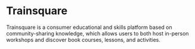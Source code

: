 # Trainsquare
Trainsquare is a consumer educational and skills platform based on community-sharing knowledge, which allows users to both host in-person workshops and discover book courses, lessons, and activities.
